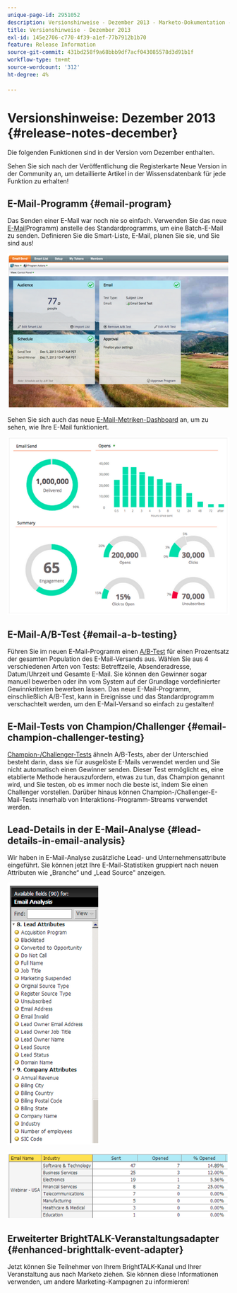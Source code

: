 ```yaml
---
unique-page-id: 2951052
description: Versionshinweise - Dezember 2013 - Marketo-Dokumentation - Produktdokumentation
title: Versionshinweise - Dezember 2013
exl-id: 145e2706-c770-4f39-a1ef-77b7912b1b70
feature: Release Information
source-git-commit: 431bd258f9a68bbb9df7acf043085578d3d91b1f
workflow-type: tm+mt
source-wordcount: '312'
ht-degree: 4%

---
```


# Versionshinweise: Dezember 2013 {#release-notes-december}

Die folgenden Funktionen sind in der Version vom Dezember enthalten.

Sehen Sie sich nach der Veröffentlichung die Registerkarte Neue Version in der Community an, um detaillierte Artikel in der Wissensdatenbank für jede Funktion zu erhalten!

## E-Mail-Programm {#email-program}

Das Senden einer E-Mail war noch nie so einfach. Verwenden Sie das neue [E-Mail](/help/marketo/product-docs/email-marketing/email-programs/creating-an-email-program/understanding-email-programs.md)Programm) anstelle des Standardprogramms, um eine Batch-E-Mail zu senden. Definieren Sie die Smart-Liste, E-Mail, planen Sie sie, und Sie sind aus!

![](assets/image2014-9-22-17-3a19-3a55.png)

Sehen Sie sich auch das neue [E-Mail-Metriken-Dashboard](/help/marketo/product-docs/email-marketing/email-programs/email-program-data/view-the-email-program-dashboard.md) an, um zu sehen, wie Ihre E-Mail funktioniert.

![](assets/image2014-9-22-17-3a20-3a14.png)

## E-Mail-A/B-Test {#email-a-b-testing}

Führen Sie im neuen E-Mail-Programm einen [A/B-Test](/help/marketo/product-docs/email-marketing/email-programs/email-program-actions/email-test-a-b-test/add-an-a-b-test.md) für einen Prozentsatz der gesamten Population des E-Mail-Versands aus. Wählen Sie aus 4 verschiedenen Arten von Tests: Betreffzeile, Absenderadresse, Datum/Uhrzeit und Gesamte E-Mail. Sie können den Gewinner sogar manuell bewerben oder ihn vom System auf der Grundlage vordefinierter Gewinnkriterien bewerben lassen. Das neue E-Mail-Programm, einschließlich A/B-Test, kann in Ereignisse und das Standardprogramm verschachtelt werden, um den E-Mail-Versand so einfach zu gestalten!

## E-Mail-Tests von Champion/Challenger {#email-champion-challenger-testing}

[Champion-/Challenger-Tests](/help/marketo/product-docs/email-marketing/general/functions-in-the-editor/email-tests-champion-challenger/add-an-email-champion-challenger.md) ähneln A/B-Tests, aber der Unterschied besteht darin, dass sie für ausgelöste E-Mails verwendet werden und Sie nicht automatisch einen Gewinner senden. Dieser Test ermöglicht es, eine etablierte Methode herauszufordern, etwas zu tun, das Champion genannt wird, und Sie testen, ob es immer noch die beste ist, indem Sie einen Challenger vorstellen. Darüber hinaus können Champion-/Challenger-E-Mail-Tests innerhalb von Interaktions-Programm-Streams verwendet werden.

## Lead-Details in der E-Mail-Analyse {#lead-details-in-email-analysis}

Wir haben in E-Mail-Analyse zusätzliche Lead- und Unternehmensattribute eingeführt. Sie können jetzt Ihre E-Mail-Statistiken gruppiert nach neuen Attributen wie „Branche“ und „Lead Source&quot; anzeigen.

![](assets/image2014-9-22-17-3a20-3a43.png)

![](assets/image2014-9-22-17-3a21-3a18.png)

## Erweiterter BrightTALK-Veranstaltungsadapter {#enhanced-brighttalk-event-adapter}

Jetzt können Sie Teilnehmer von Ihrem BrightTALK-Kanal und Ihrer Veranstaltung aus nach Marketo ziehen. Sie können diese Informationen verwenden, um andere Marketing-Kampagnen zu informieren!
